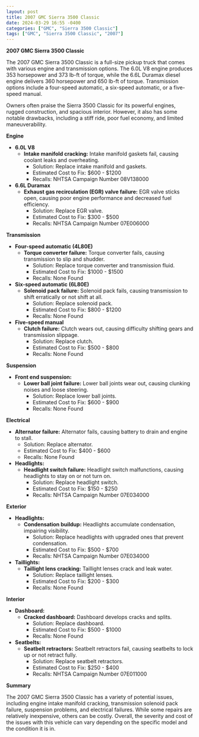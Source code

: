 ```yaml
---
layout: post
title: 2007 GMC Sierra 3500 Classic
date: 2024-03-29 16:55 -0400
categories: ["GMC", "Sierra 3500 Classic"]
tags: ["GMC", "Sierra 3500 Classic", "2007"]
---
```

**2007 GMC Sierra 3500 Classic**

The 2007 GMC Sierra 3500 Classic is a full-size pickup truck that comes with various engine and transmission options. The 6.0L V8 engine produces 353 horsepower and 373 lb-ft of torque, while the 6.6L Duramax diesel engine delivers 360 horsepower and 650 lb-ft of torque. Transmission options include a four-speed automatic, a six-speed automatic, or a five-speed manual.

Owners often praise the Sierra 3500 Classic for its powerful engines, rugged construction, and spacious interior. However, it also has some notable drawbacks, including a stiff ride, poor fuel economy, and limited maneuverability.

**Engine**

- **6.0L V8**
    - **Intake manifold cracking:** Intake manifold gaskets fail, causing coolant leaks and overheating.
        - Solution: Replace intake manifold and gaskets.
        - Estimated Cost to Fix: $600 - $1200
        - Recalls: NHTSA Campaign Number 08V138000
- **6.6L Duramax**
    - **Exhaust gas recirculation (EGR) valve failure:** EGR valve sticks open, causing poor engine performance and decreased fuel efficiency.
        - Solution: Replace EGR valve.
        - Estimated Cost to Fix: $300 - $500
        - Recalls: NHTSA Campaign Number 07E006000

**Transmission**

- **Four-speed automatic (4L80E)**
    - **Torque converter failure:** Torque converter fails, causing transmission to slip and shudder.
        - Solution: Replace torque converter and transmission fluid.
        - Estimated Cost to Fix: $1000 - $1500
        - Recalls: None Found
- **Six-speed automatic (6L80E)**
    - **Solenoid pack failure:** Solenoid pack fails, causing transmission to shift erratically or not shift at all.
        - Solution: Replace solenoid pack.
        - Estimated Cost to Fix: $800 - $1200
        - Recalls: None Found
- **Five-speed manual**
    - **Clutch failure:** Clutch wears out, causing difficulty shifting gears and transmission slippage.
        - Solution: Replace clutch.
        - Estimated Cost to Fix: $500 - $800
        - Recalls: None Found

**Suspension**

- **Front end suspension:**
    - **Lower ball joint failure:** Lower ball joints wear out, causing clunking noises and loose steering.
        - Solution: Replace lower ball joints.
        - Estimated Cost to Fix: $600 - $900
        - Recalls: None Found

**Electrical**

- **Alternator failure:** Alternator fails, causing battery to drain and engine to stall.
    - Solution: Replace alternator.
    - Estimated Cost to Fix: $400 - $600
    - Recalls: None Found
- **Headlights:**
    - **Headlight switch failure:** Headlight switch malfunctions, causing headlights to stay on or not turn on.
        - Solution: Replace headlight switch.
        - Estimated Cost to Fix: $150 - $250
        - Recalls: NHTSA Campaign Number 07E034000

**Exterior**

- **Headlights:**
    - **Condensation buildup:** Headlights accumulate condensation, impairing visibility.
        - Solution: Replace headlights with upgraded ones that prevent condensation.
        - Estimated Cost to Fix: $500 - $700
        - Recalls: NHTSA Campaign Number 07E034000
- **Taillights:**
    - **Taillight lens cracking:** Taillight lenses crack and leak water.
        - Solution: Replace taillight lenses.
        - Estimated Cost to Fix: $200 - $300
        - Recalls: None Found

**Interior**

- **Dashboard:**
    - **Cracked dashboard:** Dashboard develops cracks and splits.
        - Solution: Replace dashboard.
        - Estimated Cost to Fix: $500 - $1000
        - Recalls: None Found
- **Seatbelts:**
    - **Seatbelt retractors:** Seatbelt retractors fail, causing seatbelts to lock up or not retract fully.
        - Solution: Replace seatbelt retractors.
        - Estimated Cost to Fix: $250 - $400
        - Recalls: NHTSA Campaign Number 07E011000

**Summary**

The 2007 GMC Sierra 3500 Classic has a variety of potential issues, including engine intake manifold cracking, transmission solenoid pack failure, suspension problems, and electrical failures. While some repairs are relatively inexpensive, others can be costly. Overall, the severity and cost of the issues with this vehicle can vary depending on the specific model and the condition it is in.
